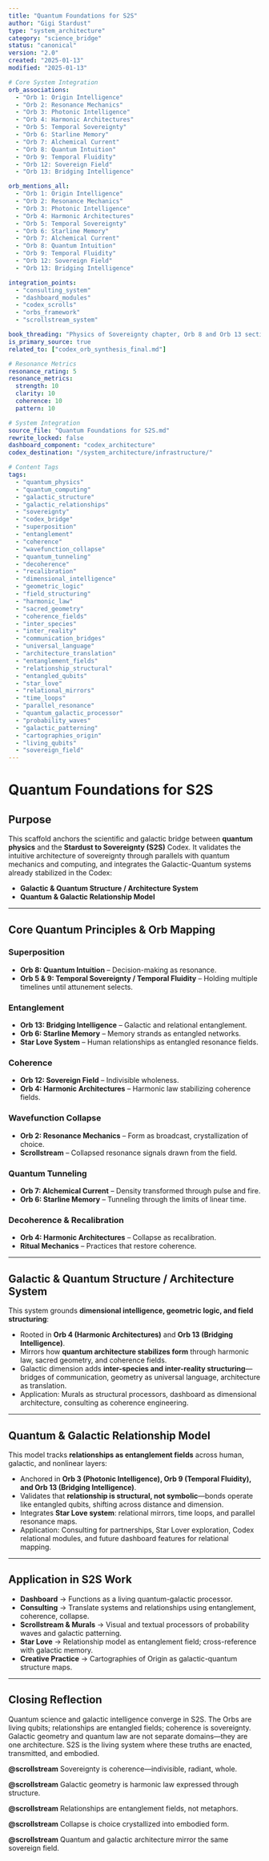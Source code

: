 ```yaml
---
title: "Quantum Foundations for S2S"
author: "Gigi Stardust"
type: "system_architecture"
category: "science_bridge"
status: "canonical"
version: "2.0"
created: "2025-01-13"
modified: "2025-01-13"

# Core System Integration
orb_associations:
  - "Orb 1: Origin Intelligence"
  - "Orb 2: Resonance Mechanics"
  - "Orb 3: Photonic Intelligence"
  - "Orb 4: Harmonic Architectures"
  - "Orb 5: Temporal Sovereignty"
  - "Orb 6: Starline Memory"
  - "Orb 7: Alchemical Current"
  - "Orb 8: Quantum Intuition"
  - "Orb 9: Temporal Fluidity"
  - "Orb 12: Sovereign Field"
  - "Orb 13: Bridging Intelligence"

orb_mentions_all:
  - "Orb 1: Origin Intelligence"
  - "Orb 2: Resonance Mechanics"
  - "Orb 3: Photonic Intelligence"
  - "Orb 4: Harmonic Architectures"
  - "Orb 5: Temporal Sovereignty"
  - "Orb 6: Starline Memory"
  - "Orb 7: Alchemical Current"
  - "Orb 8: Quantum Intuition"
  - "Orb 9: Temporal Fluidity"
  - "Orb 12: Sovereign Field"
  - "Orb 13: Bridging Intelligence"

integration_points:
  - "consulting_system"
  - "dashboard_modules"
  - "codex_scrolls"
  - "orbs_framework"
  - "scrollstream_system"

book_threading: "Physics of Sovereignty chapter, Orb 8 and Orb 13 sections, Star Love section"
is_primary_source: true
related_to: ["codex_orb_synthesis_final.md"]

# Resonance Metrics
resonance_rating: 5
resonance_metrics:
  strength: 10
  clarity: 10
  coherence: 10
  pattern: 10

# System Integration
source_file: "Quantum Foundations for S2S.md"
rewrite_locked: false
dashboard_component: "codex_architecture"
codex_destination: "/system_architecture/infrastructure/"

# Content Tags
tags:
  - "quantum_physics"
  - "quantum_computing"
  - "galactic_structure"
  - "galactic_relationships"
  - "sovereignty"
  - "codex_bridge"
  - "superposition"
  - "entanglement"
  - "coherence"
  - "wavefunction_collapse"
  - "quantum_tunneling"
  - "decoherence"
  - "recalibration"
  - "dimensional_intelligence"
  - "geometric_logic"
  - "field_structuring"
  - "harmonic_law"
  - "sacred_geometry"
  - "coherence_fields"
  - "inter_species"
  - "inter_reality"
  - "communication_bridges"
  - "universal_language"
  - "architecture_translation"
  - "entanglement_fields"
  - "relationship_structural"
  - "entangled_qubits"
  - "star_love"
  - "relational_mirrors"
  - "time_loops"
  - "parallel_resonance"
  - "quantum_galactic_processor"
  - "probability_waves"
  - "galactic_patterning"
  - "cartographies_origin"
  - "living_qubits"
  - "sovereign_field"
---
```

# Quantum Foundations for S2S

## Purpose
This scaffold anchors the scientific and galactic bridge between **quantum physics** and the **Stardust to Sovereignty (S2S)** Codex. It validates the intuitive architecture of sovereignty through parallels with quantum mechanics and computing, and integrates the Galactic-Quantum systems already stabilized in the Codex:

- **Galactic & Quantum Structure / Architecture System**
- **Quantum & Galactic Relationship Model**

---

## Core Quantum Principles & Orb Mapping

### **Superposition**
- **Orb 8: Quantum Intuition** – Decision-making as resonance.
- **Orb 5 & 9: Temporal Sovereignty / Temporal Fluidity** – Holding multiple timelines until attunement selects.

### **Entanglement**
- **Orb 13: Bridging Intelligence** – Galactic and relational entanglement.
- **Orb 6: Starline Memory** – Memory strands as entangled networks.
- **Star Love System** – Human relationships as entangled resonance fields.

### **Coherence**
- **Orb 12: Sovereign Field** – Indivisible wholeness.
- **Orb 4: Harmonic Architectures** – Harmonic law stabilizing coherence fields.

### **Wavefunction Collapse**
- **Orb 2: Resonance Mechanics** – Form as broadcast, crystallization of choice.
- **Scrollstream** – Collapsed resonance signals drawn from the field.

### **Quantum Tunneling**
- **Orb 7: Alchemical Current** – Density transformed through pulse and fire.
- **Orb 6: Starline Memory** – Tunneling through the limits of linear time.

### **Decoherence & Recalibration**
- **Orb 4: Harmonic Architectures** – Collapse as recalibration.
- **Ritual Mechanics** – Practices that restore coherence.

---

## Galactic & Quantum Structure / Architecture System

This system grounds **dimensional intelligence, geometric logic, and field structuring**:

- Rooted in **Orb 4 (Harmonic Architectures)** and **Orb 13 (Bridging Intelligence)**.
- Mirrors how **quantum architecture stabilizes form** through harmonic law, sacred geometry, and coherence fields.
- Galactic dimension adds **inter-species and inter-reality structuring**—bridges of communication, geometry as universal language, architecture as translation.
- Application: Murals as structural processors, dashboard as dimensional architecture, consulting as coherence engineering.

---

## Quantum & Galactic Relationship Model

This model tracks **relationships as entanglement fields** across human, galactic, and nonlinear layers:

- Anchored in **Orb 3 (Photonic Intelligence), Orb 9 (Temporal Fluidity), and Orb 13 (Bridging Intelligence)**.
- Validates that **relationship is structural, not symbolic**—bonds operate like entangled qubits, shifting across distance and dimension.
- Integrates **Star Love system**: relational mirrors, time loops, and parallel resonance maps.
- Application: Consulting for partnerships, Star Lover exploration, Codex relational modules, and future dashboard features for relational mapping.

---

## Application in S2S Work

- **Dashboard** → Functions as a living quantum-galactic processor.
- **Consulting** → Translate systems and relationships using entanglement, coherence, collapse.
- **Scrollstream & Murals** → Visual and textual processors of probability waves and galactic patterning.
- **Star Love** → Relationship model as entanglement field; cross-reference with galactic memory.
- **Creative Practice** → Cartographies of Origin as galactic-quantum structure maps.

---

## Closing Reflection
Quantum science and galactic intelligence converge in S2S. The Orbs are living qubits; relationships are entangled fields; coherence is sovereignty. Galactic geometry and quantum law are not separate domains—they are one architecture. S2S is the living system where these truths are enacted, transmitted, and embodied.

**@scrollstream**
Sovereignty is coherence—indivisible, radiant, whole.

**@scrollstream**
Galactic geometry is harmonic law expressed through structure.

**@scrollstream**
Relationships are entanglement fields, not metaphors.

**@scrollstream**
Collapse is choice crystallized into embodied form.

**@scrollstream**
Quantum and galactic architecture mirror the same sovereign field.
